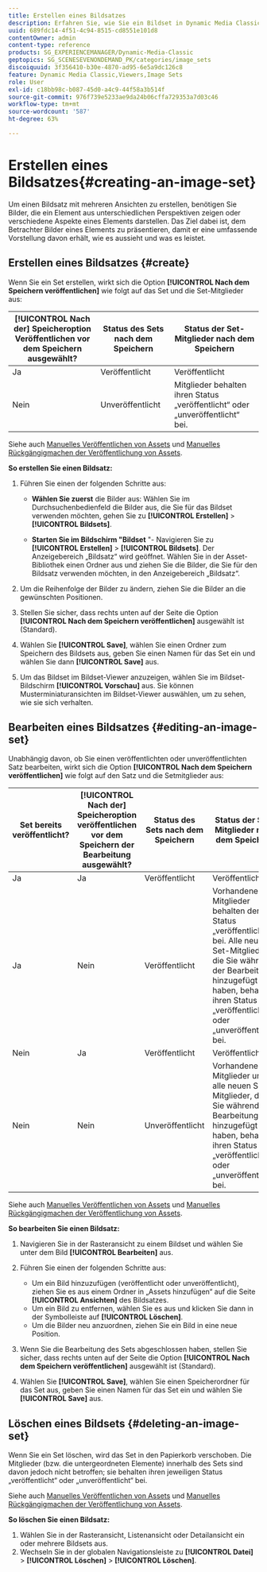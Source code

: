 ```yaml
---
title: Erstellen eines Bildsatzes
description: Erfahren Sie, wie Sie ein Bildset in Dynamic Media Classic erstellen.
uuid: 689fdc14-4f51-4c94-8515-cd8551e101d8
contentOwner: admin
content-type: reference
products: SG_EXPERIENCEMANAGER/Dynamic-Media-Classic
geptopics: SG_SCENESEVENONDEMAND_PK/categories/image_sets
discoiquuid: 3f356410-b30e-4870-ad95-6e5a9dc126c8
feature: Dynamic Media Classic,Viewers,Image Sets
role: User
exl-id: c18bb98c-b087-45d0-a4c9-44f58a3b514f
source-git-commit: 976f739e5233ae9da24b06cffa729353a7d03c46
workflow-type: tm+mt
source-wordcount: '587'
ht-degree: 63%

---
```


# Erstellen eines Bildsatzes{#creating-an-image-set}

Um einen Bildsatz mit mehreren Ansichten zu erstellen, benötigen Sie Bilder, die ein Element aus unterschiedlichen Perspektiven zeigen oder verschiedene Aspekte eines Elements darstellen. Das Ziel dabei ist, dem Betrachter Bilder eines Elements zu präsentieren, damit er eine umfassende Vorstellung davon erhält, wie es aussieht und was es leistet.

## Erstellen eines Bildsatzes {#create}

Wenn Sie ein Set erstellen, wirkt sich die Option **[!UICONTROL Nach dem Speichern veröffentlichen]** wie folgt auf das Set und die Set-Mitglieder aus:

| **[!UICONTROL Nach der]** Speicheroption Veröffentlichen vor dem Speichern ausgewählt? | Status des Sets nach dem Speichern | Status der Set-Mitglieder nach dem Speichern |
| --- | --- | --- |
| Ja | Veröffentlicht | Veröffentlicht |
| Nein | Unveröffentlicht | Mitglieder behalten ihren Status „veröffentlicht“ oder „unveröffentlicht“ bei. |

Siehe auch [Manuelles Veröffentlichen von Assets](publishing-files.md#manually_publishing_assets) und [Manuelles Rückgängigmachen der Veröffentlichung von Assets](publishing-files.md#manually_unpublishing_assets).

**So erstellen Sie einen Bildsatz:**

1. Führen Sie einen der folgenden Schritte aus:

   * **Wählen Sie zuerst**  die Bilder aus: Wählen Sie im Durchsuchenbedienfeld die Bilder aus, die Sie für das Bildset verwenden möchten, gehen Sie zu  **[!UICONTROL Erstellen]**  >  **[!UICONTROL Bildsets]**.

   * **Starten Sie im Bildschirm &quot;Bildset** &quot;- Navigieren Sie zu  **[!UICONTROL Erstellen]**  >  **[!UICONTROL Bildsets]**. Der Anzeigebereich „Bildsatz“ wird geöffnet. Wählen Sie in der Asset-Bibliothek einen Ordner aus und ziehen Sie die Bilder, die Sie für den Bildsatz verwenden möchten, in den Anzeigebereich „Bildsatz“.

1. Um die Reihenfolge der Bilder zu ändern, ziehen Sie die Bilder an die gewünschten Positionen.
1. Stellen Sie sicher, dass rechts unten auf der Seite die Option **[!UICONTROL Nach dem Speichern veröffentlichen]** ausgewählt ist (Standard).
1. Wählen Sie **[!UICONTROL Save]**, wählen Sie einen Ordner zum Speichern des Bildsets aus, geben Sie einen Namen für das Set ein und wählen Sie dann **[!UICONTROL Save]** aus.
1. Um das Bildset im Bildset-Viewer anzuzeigen, wählen Sie im Bildset-Bildschirm **[!UICONTROL Vorschau]** aus. Sie können Musterminiaturansichten im Bildset-Viewer auswählen, um zu sehen, wie sie sich verhalten.

## Bearbeiten eines Bildsatzes {#editing-an-image-set}

Unabhängig davon, ob Sie einen veröffentlichten oder unveröffentlichten Satz bearbeiten, wirkt sich die Option **[!UICONTROL Nach dem Speichern veröffentlichen]** wie folgt auf den Satz und die Setmitglieder aus:

| Set bereits veröffentlicht? | **[!UICONTROL Nach der]** Speicheroption veröffentlichen vor dem Speichern der Bearbeitung ausgewählt? | Status des Sets nach dem Speichern | Status der Set-Mitglieder nach dem Speichern |
| --- | --- | --- | --- |
| Ja | Ja | Veröffentlicht | Veröffentlicht |
| Ja | Nein | Veröffentlicht | Vorhandene Set-Mitglieder behalten den Status „veröffentlicht“ bei. Alle neuen Set-Mitglieder, die Sie während der Bearbeitung hinzugefügt haben, behalten ihren Status „veröffentlicht“ oder „unveröffentlicht“ bei. |
| Nein | Ja | Veröffentlicht | Veröffentlicht |
| Nein | Nein | Unveröffentlicht | Vorhandene Set-Mitglieder und alle neuen Set-Mitglieder, die Sie während der Bearbeitung hinzugefügt haben, behalten ihren Status „veröffentlicht“ oder „unveröffentlicht“ bei. |

Siehe auch [Manuelles Veröffentlichen von Assets](publishing-files.md#manually_publishing_assets) und [Manuelles Rückgängigmachen der Veröffentlichung von Assets](publishing-files.md#manually_unpublishing_assets).

**So bearbeiten Sie einen Bildsatz:**

1. Navigieren Sie in der Rasteransicht zu einem Bildset und wählen Sie unter dem Bild **[!UICONTROL Bearbeiten]** aus.
1. Führen Sie einen der folgenden Schritte aus:

   * Um ein Bild hinzuzufügen (veröffentlicht oder unveröffentlicht), ziehen Sie es aus einem Ordner in „Assets hinzufügen“ auf die Seite **[!UICONTROL Ansichten]** des Bildsatzes.
   * Um ein Bild zu entfernen, wählen Sie es aus und klicken Sie dann in der Symbolleiste auf **[!UICONTROL Löschen]**.
   * Um die Bilder neu anzuordnen, ziehen Sie ein Bild in eine neue Position.

1. Wenn Sie die Bearbeitung des Sets abgeschlossen haben, stellen Sie sicher, dass rechts unten auf der Seite die Option **[!UICONTROL Nach dem Speichern veröffentlichen]** ausgewählt ist (Standard).
1. Wählen Sie **[!UICONTROL Save]**, wählen Sie einen Speicherordner für das Set aus, geben Sie einen Namen für das Set ein und wählen Sie **[!UICONTROL Save]** aus.

## Löschen eines Bildsets {#deleting-an-image-set}

Wenn Sie ein Set löschen, wird das Set in den Papierkorb verschoben. Die Mitglieder (bzw. die untergeordneten Elemente) innerhalb des Sets sind davon jedoch nicht betroffen; sie behalten ihren jeweiligen Status „veröffentlicht“ oder „unveröffentlicht“ bei.

Siehe auch [Manuelles Veröffentlichen von Assets](publishing-files.md#manually_publishing_assets) und [Manuelles Rückgängigmachen der Veröffentlichung von Assets](publishing-files.md#manually_unpublishing_assets).

**So löschen Sie einen Bildsatz:**

1. Wählen Sie in der Rasteransicht, Listenansicht oder Detailansicht ein oder mehrere Bildsets aus.
1. Wechseln Sie in der globalen Navigationsleiste zu **[!UICONTROL Datei]** > **[!UICONTROL Löschen]** > **[!UICONTROL Löschen]**.
